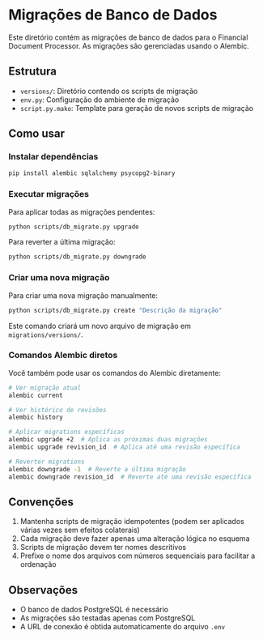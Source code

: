 # Migrações de Banco de Dados

Este diretório contém as migrações de banco de dados para o Financial Document Processor.
As migrações são gerenciadas usando o Alembic.

## Estrutura

- `versions/`: Diretório contendo os scripts de migração
- `env.py`: Configuração do ambiente de migração
- `script.py.mako`: Template para geração de novos scripts de migração

## Como usar

### Instalar dependências

```bash
pip install alembic sqlalchemy psycopg2-binary
```

### Executar migrações

Para aplicar todas as migrações pendentes:

```bash
python scripts/db_migrate.py upgrade
```

Para reverter a última migração:

```bash
python scripts/db_migrate.py downgrade
```

### Criar uma nova migração

Para criar uma nova migração manualmente:

```bash
python scripts/db_migrate.py create "Descrição da migração"
```

Este comando criará um novo arquivo de migração em `migrations/versions/`.

### Comandos Alembic diretos

Você também pode usar os comandos do Alembic diretamente:

```bash
# Ver migração atual
alembic current

# Ver histórico de revisões
alembic history

# Aplicar migrations específicas
alembic upgrade +2  # Aplica as próximas duas migrações
alembic upgrade revision_id  # Aplica até uma revisão específica

# Reverter migrations
alembic downgrade -1  # Reverte a última migração
alembic downgrade revision_id  # Reverte até uma revisão específica
```

## Convenções

1. Mantenha scripts de migração idempotentes (podem ser aplicados várias vezes sem efeitos colaterais)
2. Cada migração deve fazer apenas uma alteração lógica no esquema
3. Scripts de migração devem ter nomes descritivos
4. Prefixe o nome dos arquivos com números sequenciais para facilitar a ordenação

## Observações

- O banco de dados PostgreSQL é necessário
- As migrações são testadas apenas com PostgreSQL
- A URL de conexão é obtida automaticamente do arquivo `.env`